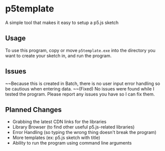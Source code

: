 # p5template
A simple tool that makes it easy to setup a p5.js sketch

## Usage

To use this program, copy or move `p5template.exe` into the directory you want to create your sketch in, and run the program.

## Issues

~~Because this is created in Batch, there is no user input error handling so be cautious when entering data. ~~(Fixed)
No issues were found while I tested the program. Please report any issues you have so I can fix them.

## Planned Changes
* Grabbing the latest CDN links for the libraries
* Library Browser (to find other useful p5.js-related libraries)
* Error Handling (so typing the wrong thing doesn't break the program)
* More templates (ex: p5.js sketch with title)
* Ability to run the program using command line arguments
